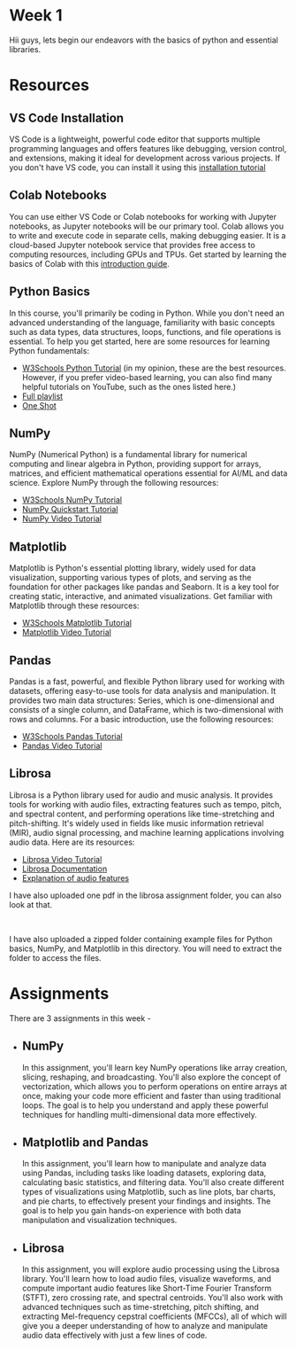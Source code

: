 # Week 1
Hii guys, lets begin our endeavors with the basics of python and essential libraries.

# Resources
## VS Code Installation 
VS Code is a lightweight, powerful code editor that supports multiple programming languages and offers features like debugging, version control, and extensions, making it ideal for development across various projects. If you don't have VS code, you can install it using this [installation tutorial](https://youtu.be/bN6DE-4uFNo?si=QCo6d8CLbJAPq2JU) 

## Colab Notebooks 
You can use either VS Code or Colab notebooks for working with Jupyter notebooks, as Jupyter notebooks will be our primary tool. Colab allows you to write and execute code in separate cells, making debugging easier. It is a cloud-based Jupyter notebook service that provides free access to computing resources, including GPUs and TPUs. Get started by learning the basics of Colab with this [introduction guide](https://youtu.be/iMlMfrXJYSg?feature=shared).

## Python Basics
In this course, you'll primarily be coding in Python. While you don't need an advanced understanding of the language, familiarity with basic concepts such as data types, data structures, loops, functions, and file operations is essential. To help you get started, here are some resources for learning Python fundamentals:
- [W3Schools Python Tutorial](https://www.w3schools.com/python/) (in my opinion, these are the best resources. However, if you prefer video-based learning, you can also find many helpful tutorials on YouTube, such as the ones listed here.)
- [Full playlist](https://youtube.com/playlist?list=PLGjplNEQ1it8-0CmoljS5yeV-GlKSUEt0&si=LJFgyOmgSNaOzgej)
- [One Shot](https://youtu.be/vLqTf2b6GZw?si=JlYXRo39i562nV_N)

## NumPy
NumPy (Numerical Python) is a fundamental library for numerical computing and linear algebra in Python, providing support for arrays, matrices, and efficient mathematical operations essential for AI/ML and data science. Explore NumPy through the following resources:
- [W3Schools NumPy Tutorial](https://www.w3schools.com/python/numpy/)
- [NumPy Quickstart Tutorial](https://numpy.org/doc/stable/user/quickstart.html)
- [NumPy Video Tutorial](https://youtu.be/Rbh1rieb3zc?si=cgR3L9LgWgxViYDt)

## Matplotlib
Matplotlib is Python's essential plotting library, widely used for data visualization, supporting various types of plots, and serving as the foundation for other packages like pandas and Seaborn. It is a key tool for creating static, interactive, and animated visualizations. Get familiar with Matplotlib through these resources:
- [W3Schools Matplotlib Tutorial](https://www.w3schools.com/python/matplotlib_intro.asp)
- [Matplotlib Video Tutorial](https://youtu.be/VFsRLjSc8GA?si=6brmEkjDFHc6Bet4)

## Pandas
Pandas is a fast, powerful, and flexible Python library used for working with datasets, offering easy-to-use tools for data analysis and manipulation. It provides two main data structures: Series, which is one-dimensional and consists of a single column, and DataFrame, which is two-dimensional with rows and columns. For a basic introduction, use the following resources:
- [W3Schools Pandas Tutorial](https://www.w3schools.com/python/pandas/)
- [Pandas Video Tutorial](https://youtu.be/RhEjmHeDNoA?si=ukgkIxeRFn_TZsBV)

## Librosa
Librosa is a Python library used for audio and music analysis. It provides tools for working with audio files, extracting features such as tempo, pitch, and spectral content, and performing operations like time-stretching and pitch-shifting. It's widely used in fields like music information retrieval (MIR), audio signal processing, and machine learning applications involving audio data. Here are its resources:
- [Librosa Video Tutorial](https://youtu.be/MhOdbtPhbLU?si=jgJOd2vQDj8f7Rdt)
- [Librosa Documentation](https://librosa.org/doc/latest/index.html)
- [Explanation of audio features](https://youtu.be/m3XbqfIij_Y?si=q_tYnrBr8rLzQEfr)

I have also uploaded one pdf in the librosa assignment folder, you can also look at that.
<br>

<br>

I have also uploaded a zipped folder containing example files for Python basics, NumPy, and Matplotlib in this directory. You will need to extract the folder to access the files.

# Assignments
There are 3 assignments in this week - 
- ## NumPy
  In this assignment, you'll learn key NumPy operations like array creation, slicing, reshaping, and broadcasting. You'll also explore the concept of vectorization, which allows you to perform operations on entire arrays at once, making your code more efficient and faster than using traditional loops. The goal is to help you understand and apply these powerful techniques for handling multi-dimensional data more effectively.
- ## Matplotlib and Pandas
  In this assignment, you'll learn how to manipulate and analyze data using Pandas, including tasks like loading datasets, exploring data, calculating basic statistics, and filtering data. You'll also create different types of visualizations using Matplotlib, such as line plots, bar charts, and pie charts, to effectively present your findings and insights. The goal is to help you gain hands-on experience with both data manipulation and visualization techniques.
- ## Librosa
  In this assignment, you will explore audio processing using the Librosa library. You'll learn how to load audio files, visualize waveforms, and compute important audio features like Short-Time Fourier Transform (STFT), zero crossing rate, and spectral centroids. You'll also work with advanced techniques such as time-stretching, pitch shifting, and extracting Mel-frequency cepstral coefficients (MFCCs), all of which will give you a deeper understanding of how to analyze and manipulate audio data effectively with just a few lines of code.
